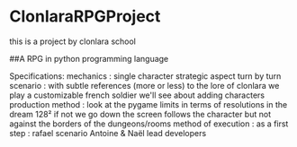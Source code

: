 # ClonlaraRPGProject
this is a project by clonlara school

##A RPG in python programming language


Specifications:
mechanics :
	single character
	strategic aspect
	turn by turn
scenario :
	with subtle references (more or less) to the lore of clonlara
	we play a customizable french soldier
	we'll see about adding characters
production method :
	look at the pygame limits in terms of resolutions
	in the dream 128² if not we go down
	the screen follows the character but not against the borders of the dungeons/rooms
method of execution :
	as a first step :
rafael scenario
Antoine & Naël lead developers
